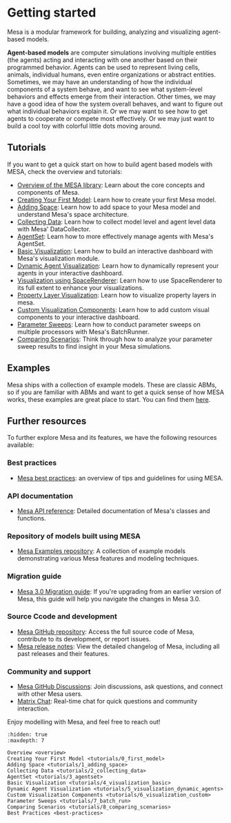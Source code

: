 # Getting started
Mesa is a modular framework for building, analyzing and visualizing agent-based models.

**Agent-based models** are computer simulations involving multiple entities (the agents) acting and interacting with one another based on their programmed behavior. Agents can be used to represent living cells, animals, individual humans, even entire organizations or abstract entities. Sometimes, we may have an understanding of how the individual components of a system behave, and want to see what system-level behaviors and effects emerge from their interaction. Other times, we may have a good idea of how the system overall behaves, and want to figure out what individual behaviors explain it. Or we may want to see how to get agents to cooperate or compete most effectively. Or we may just want to build a cool toy with colorful little dots moving around.

## Tutorials
If you want to get a quick start on how to build agent based models with MESA, check the overview and tutorials:

- [Overview of the MESA library](overview): Learn about the core concepts and components of Mesa.
- [Creating Your First Model](tutorials/0_first_model): Learn how to create your first Mesa model.
- [Adding Space](tutorials/1_adding_space): Learn how to add space to your Mesa model and understand Mesa's space architecture.
- [Collecting Data](tutorials/2_collecting_data): Learn how to collect model level and agent level data with Mesa' DataCollector.
- [AgentSet](tutorials/3_agentset): Learn how to more effectively manage agents with  Mesa's AgentSet.
- [Basic Visualization](tutorials/4_visualization_basic): Learn how to build an interactive dashboard with Mesa's visualization module.
- [Dynamic Agent Visualization](tutorials/5_visualization_dynamic_agents): Learn how to dynamically represent your agents in your interactive dashboard.
- [Visualization using SpaceRenderer](tutorials/6_visualization_rendering_with_space_renderer.ipynb): Learn how to use SpaceRenderer to its full extent to enhance your visualizations.
- [Property Layer Visualization](tutorials/7_visualization_propertylayer_visualization.ipynb): Learn how to visualize property layers in mesa.
- [Custom Visualization Components](tutorials/8_visualization_custom): Learn how to add custom visual components to your interactive dashboard.
- [Parameter Sweeps](tutorials/9_batch_run): Learn how to conduct parameter sweeps on multiple processors with Mesa's BatchRunner.
- [Comparing Scenarios](tutorials/10_comparing_scenarios): Think through how to analyze your parameter sweep results to find insight in your Mesa simulations.

## Examples
Mesa ships with a collection of example models. These are classic ABMs, so if you are familiar with ABMs and want to get a quick sense of how MESA works, these examples are great place to start. You can find them [here](examples).

## Further resources
To further explore Mesa and its features, we have the following resources available:

### Best practices
- [Mesa best practices](best-practices): an overview of tips and guidelines for using MESA.

### API documentation
- [Mesa API reference](apis): Detailed documentation of Mesa's classes and functions.

### Repository of models built using MESA
- [Mesa Examples repository](https://github.com/projectmesa/mesa-examples): A collection of example models demonstrating various Mesa features and modeling techniques.

### Migration guide
- [Mesa 3.0 Migration guide](migration_guide): If you're upgrading from an earlier version of Mesa, this guide will help you navigate the changes in Mesa 3.0.

### Source Ccode and development
- [Mesa GitHub repository](https://github.com/projectmesa/mesa): Access the full source code of Mesa, contribute to its development, or report issues.
- [Mesa release notes](https://github.com/projectmesa/mesa/releases): View the detailed changelog of Mesa, including all past releases and their features.

### Community and support
- [Mesa GitHub Discussions](https://github.com/projectmesa/mesa/discussions): Join discussions, ask questions, and connect with other Mesa users.
- [Matrix Chat](https://matrix.to/#/#project-mesa:matrix.org): Real-time chat for quick questions and community interaction.

Enjoy modelling with Mesa, and feel free to reach out!





```{toctree}
:hidden: true
:maxdepth: 7

Overview <overview>
Creating Your First Model <tutorials/0_first_model>
Adding Space <tutorials/1_adding_space>
Collecting Data <tutorials/2_collecting_data>
AgentSet <tutorials/3_agentset>
Basic Visualization <tutorials/4_visualization_basic>
Dynamic Agent Visualization <tutorials/5_visualization_dynamic_agents>
Custom Visualization Components <tutorials/6_visualization_custom>
Parameter Sweeps <tutorials/7_batch_run>
Comparing Scenarios <tutorials/8_comparing_scenarios>
Best Practices <best-practices>


```
